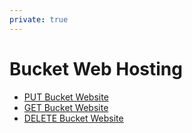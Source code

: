 ```yaml
---
private: true
---
```


# Bucket Web Hosting

- [PUT Bucket Website](put_website.html)
- [GET Bucket Website](get_website.html)
- [DELETE Bucket Website](delete_website.html)
